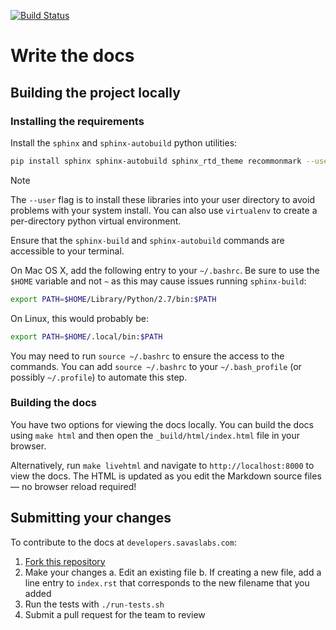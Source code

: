 [![Build Status](https://travis-ci.org/savaslabs/developer-docs.svg?branch=master)](https://travis-ci.org/savaslabs/developer-docs)

# Write the docs

## Building the project locally

### Installing the requirements

Install the `sphinx` and `sphinx-autobuild` python utilities:

``` sh
pip install sphinx sphinx-autobuild sphinx_rtd_theme recommonmark --user
```

<div class="admonition note">
<p class="first admonition-title">Note</p>
<p class="last">The <code>--user</code> flag is to install these libraries into your user directory to avoid problems with your system install. You can also use <code>virtualenv</code> to create a per-directory python virtual environment.</p>
</div>

Ensure that the `sphinx-build` and `sphinx-autobuild` commands are accessible to your terminal.

On Mac OS X, add the following entry to your `~/.bashrc`. Be sure to use the `$HOME` variable and not `~` as this may cause issues running `sphinx-build`:

``` sh
export PATH=$HOME/Library/Python/2.7/bin:$PATH
```

On Linux, this would probably be:

``` sh
export PATH=$HOME/.local/bin:$PATH
```

You may need to run `source ~/.bashrc` to ensure the access to the commands.
You can add `source ~/.bashrc` to your `~/.bash_profile` (or possibly `~/.profile`)
to automate this step.

### Building the docs

You have two options for viewing the docs locally. You can build the docs using `make html` and then open the `_build/html/index.html` file in your browser.

Alternatively, run `make livehtml` and navigate to `http://localhost:8000` to view the docs. The HTML is updated as you edit the Markdown source files — no browser reload required!

## Submitting your changes

To contribute to the docs at `developers.savaslabs.com`:

1. [Fork this repository](https://github.com/savaslabs/developer-docs)
2. Make your changes
   a. Edit an existing file
   b. If creating a new file, add a line entry to `index.rst` that corresponds to the new filename that you added
3. Run the tests with `./run-tests.sh`
4. Submit a pull request for the team to review
